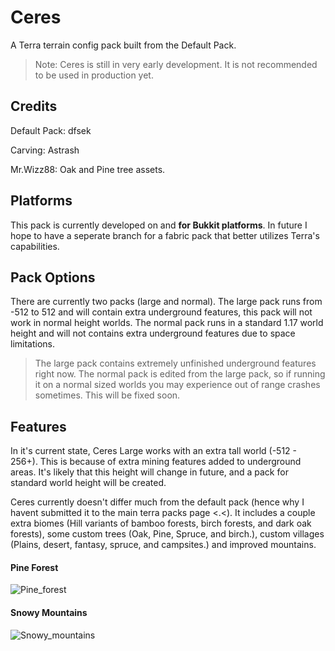 
# Ceres
A Terra terrain config pack built from the Default Pack. 
> Note: Ceres is still in very early development. It is not recommended to be used in production yet. 
## Credits
Default Pack: dfsek 

Carving: Astrash

Mr.Wizz88: Oak and Pine tree assets.

## Platforms
This pack is currently developed on and **for Bukkit platforms**. In future I hope to have a seperate branch for a fabric pack that better utilizes Terra's capabilities. 

## Pack Options
There are currently two packs (large and normal). The large pack runs from -512 to 512 and will contain extra underground features, this pack will not work in normal height worlds. The normal pack runs in a standard 1.17 world height and will not contains extra underground features due to space limitations.
> The large pack contains extremely unfinished underground features right now. The normal pack is edited from the large pack, so if running it on a normal sized worlds you may experience out of range crashes sometimes. This will be fixed soon.

## Features
In it's current state, Ceres Large works with an extra tall world (-512 - 256+). This is because of extra mining features added to underground areas. It's likely that this height will change in future, and a pack for standard world height will be created. 

Ceres currently doesn't differ much from the default pack (hence why I havent submitted it to the main terra packs page <.<). It includes a couple extra biomes (Hill variants of bamboo forests, birch forests, and dark oak forests), some custom trees (Oak, Pine, Spruce, and birch.), custom villages (Plains, desert, fantasy, spruce, and campsites.) and improved mountains. 

#### Pine Forest
![Pine_forest](https://user-images.githubusercontent.com/60523794/123876472-50f93180-d933-11eb-986f-86ab31c23318.png)
#### Snowy Mountains 
![Snowy_mountains](https://user-images.githubusercontent.com/60523794/123876613-89990b00-d933-11eb-95de-9e776296a09f.png)
